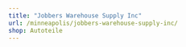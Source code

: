 ```yaml
---
title: "Jobbers Warehouse Supply Inc"
url: /minneapolis/jobbers-warehouse-supply-inc/
shop: Autoteile
---
```

